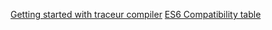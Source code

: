 [Getting started with traceur compiler](https://github.com/google/traceur-compiler/wiki/GettingStarted)
[ES6 Compatibility table](http://kangax.github.io/compat-table/es6/)
